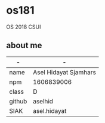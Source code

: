 # os181
OS 2018 CSUI

## about me
| -     | -
|-------|-----------------------------
| name  | Asel Hidayat Sjamhars
| npm   | 1606839006
| class | D
|github| aselhid
|SIAK|asel.hidayat
